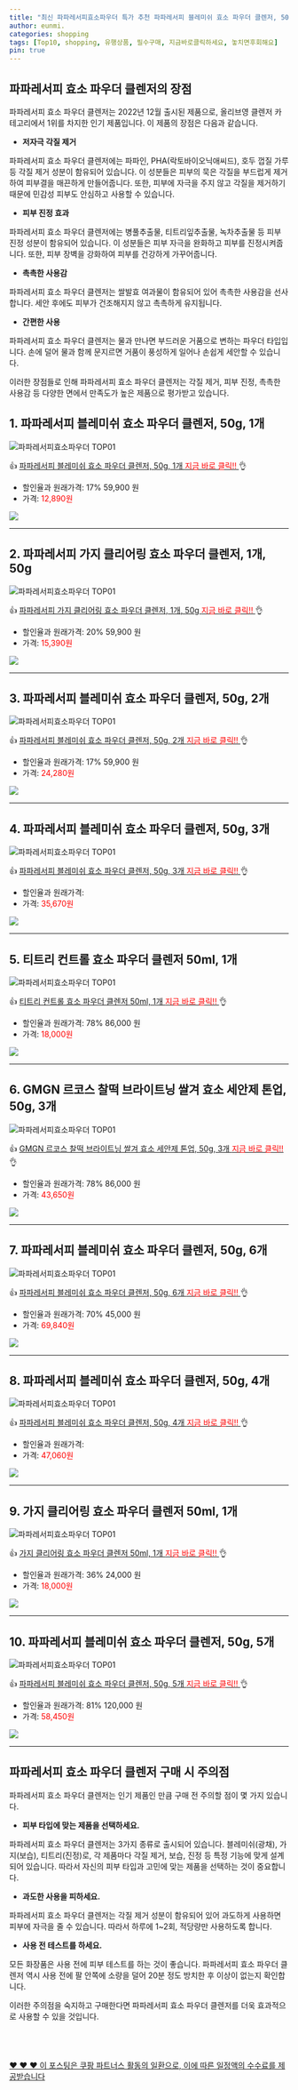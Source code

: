 ```yaml
---
title: "최신 파파레서피효소파우더 특가 추천 파파레서피 블레미쉬 효소 파우더 클렌저, 50g, 1개 비교 장점"
author: eunmi.
categories: shopping
tags: [Top10, shopping, 유행상품, 필수구매, 지금바로클릭하세요, 놓치면후회해요]
pin: true
---
```

## 파파레서피 효소 파우더 클렌저의 장점

파파레서피 효소 파우더 클렌저는 2022년 12월 출시된 제품으로, 올리브영 클렌저 카테고리에서 1위를 차지한 인기 제품입니다. 이 제품의 장점은 다음과 같습니다.

* **저자극 각질 제거**

파파레서피 효소 파우더 클렌저에는 파파인, PHA(락토바이오닉애씨드), 호두 껍질 가루 등 각질 제거 성분이 함유되어 있습니다. 이 성분들은 피부의 묵은 각질을 부드럽게 제거하여 피부결을 매끈하게 만들어줍니다. 또한, 피부에 자극을 주지 않고 각질을 제거하기 때문에 민감성 피부도 안심하고 사용할 수 있습니다.

* **피부 진정 효과**

파파레서피 효소 파우더 클렌저에는 병풀추출물, 티트리잎추출물, 녹차추출물 등 피부 진정 성분이 함유되어 있습니다. 이 성분들은 피부 자극을 완화하고 피부를 진정시켜줍니다. 또한, 피부 장벽을 강화하여 피부를 건강하게 가꾸어줍니다.

* **촉촉한 사용감**

파파레서피 효소 파우더 클렌저는 쌀발효 여과물이 함유되어 있어 촉촉한 사용감을 선사합니다. 세안 후에도 피부가 건조해지지 않고 촉촉하게 유지됩니다.

* **간편한 사용**

파파레서피 효소 파우더 클렌저는 물과 만나면 부드러운 거품으로 변하는 파우더 타입입니다. 손에 덜어 물과 함께 문지르면 거품이 풍성하게 일어나 손쉽게 세안할 수 있습니다.

이러한 장점들로 인해 파파레서피 효소 파우더 클렌저는 각질 제거, 피부 진정, 촉촉한 사용감 등 다양한 면에서 만족도가 높은 제품으로 평가받고 있습니다.

   

## 1. 파파레서피 블레미쉬 효소 파우더 클렌저, 50g, 1개

![파파레서피효소파우더 TOP01](https://thumbnail8.coupangcdn.com/thumbnails/remote/230x230ex/image/retail/images/3222513415954670-6f44a3f3-a0d8-4680-8090-631e70d33881.jpg)


👍 [파파레서피 블레미쉬 효소 파우더 클렌저, 50g, 1개 <font color=red> 지금 바로 클릭!! </font> ](https://link.coupang.com/re/AFFSDP?lptag=AF3617701&subid=GithubCoopas&pageKey=1919554060&traceid=V0-153&itemId=3259256925&vendorItemId=71246316287) 👌 


- 할인율과 원래가격: 17%  59,900   원
- 가격: <span style='color:red'>12,890원</span>

[![](/discount_price.png)](https://link.coupang.com/re/AFFSDP?lptag=AF3617701&subid=GithubCoopas&pageKey=1919554060&traceid=V0-153&itemId=3259256925&vendorItemId=71246316287)

---


   

## 2. 파파레서피 가지 클리어링 효소 파우더 클렌저, 1개, 50g

![파파레서피효소파우더 TOP01](https://thumbnail9.coupangcdn.com/thumbnails/remote/230x230ex/image/vendor_inventory/7a32/bc6f2fee1becf28fc4b2a9544d19837786cac0282aa9aa8f2b9e10c35841.jpg)


👍 [파파레서피 가지 클리어링 효소 파우더 클렌저, 1개, 50g <font color=red> 지금 바로 클릭!! </font> ](https://link.coupang.com/re/AFFSDP?lptag=AF3617701&subid=GithubCoopas&pageKey=7674668810&traceid=V0-153&itemId=20482947537&vendorItemId=87561883017) 👌 


- 할인율과 원래가격: 20%  59,900   원
- 가격: <span style='color:red'>15,390원</span>

[![](/discount_price.png)](https://link.coupang.com/re/AFFSDP?lptag=AF3617701&subid=GithubCoopas&pageKey=7674668810&traceid=V0-153&itemId=20482947537&vendorItemId=87561883017)

---


   

## 3. 파파레서피 블레미쉬 효소 파우더 클렌저, 50g, 2개

![파파레서피효소파우더 TOP01](https://thumbnail7.coupangcdn.com/thumbnails/remote/230x230ex/image/retail/images/4b594f69-bf83-471b-ac4c-431a824eb8f48275877750396699274.png)


👍 [파파레서피 블레미쉬 효소 파우더 클렌저, 50g, 2개 <font color=red> 지금 바로 클릭!! </font> ](https://link.coupang.com/re/AFFSDP?lptag=AF3617701&subid=GithubCoopas&pageKey=1919554060&traceid=V0-153&itemId=19167761365&vendorItemId=86286068064) 👌 


- 할인율과 원래가격: 17%  59,900   원
- 가격: <span style='color:red'>24,280원</span>

[![](/discount_price.png)](https://link.coupang.com/re/AFFSDP?lptag=AF3617701&subid=GithubCoopas&pageKey=1919554060&traceid=V0-153&itemId=19167761365&vendorItemId=86286068064)

---


   

## 4. 파파레서피 블레미쉬 효소 파우더 클렌저, 50g, 3개

![파파레서피효소파우더 TOP01](https://thumbnail9.coupangcdn.com/thumbnails/remote/230x230ex/image/retail/images/9f2e052d-51e1-431e-ab12-a26f8db31164955189938152813476.png)


👍 [파파레서피 블레미쉬 효소 파우더 클렌저, 50g, 3개 <font color=red> 지금 바로 클릭!! </font> ](https://link.coupang.com/re/AFFSDP?lptag=AF3617701&subid=GithubCoopas&pageKey=1919554060&traceid=V0-153&itemId=19167761861&vendorItemId=86286068295) 👌 


- 할인율과 원래가격: 
- 가격: <span style='color:red'>35,670원</span>

[![](/discount_price.png)](https://link.coupang.com/re/AFFSDP?lptag=AF3617701&subid=GithubCoopas&pageKey=1919554060&traceid=V0-153&itemId=19167761861&vendorItemId=86286068295)

---


   

## 5. 티트리 컨트롤 효소 파우더 클렌저 50ml, 1개

![파파레서피효소파우더 TOP01](https://thumbnail6.coupangcdn.com/thumbnails/remote/230x230ex/image/vendor_inventory/082c/2eb3b23045a6223d8d294dbf751be1fd99dbb525a848bef8dc093a69459a.jpg)


👍 [티트리 컨트롤 효소 파우더 클렌저 50ml, 1개 <font color=red> 지금 바로 클릭!! </font> ](https://link.coupang.com/re/AFFSDP?lptag=AF3617701&subid=GithubCoopas&pageKey=7600047547&traceid=V0-153&itemId=20102474026&vendorItemId=87197569425) 👌 


- 할인율과 원래가격: 78%  86,000   원
- 가격: <span style='color:red'>18,000원</span>

[![](/discount_price.png)](https://link.coupang.com/re/AFFSDP?lptag=AF3617701&subid=GithubCoopas&pageKey=7600047547&traceid=V0-153&itemId=20102474026&vendorItemId=87197569425)

---


   

## 6. GMGN 르코스 찰떡 브라이트닝 쌀겨 효소 세안제 톤업, 50g, 3개

![파파레서피효소파우더 TOP01](https://thumbnail7.coupangcdn.com/thumbnails/remote/230x230ex/image/vendor_inventory/67f5/0e3e3e7db3ede2ba44b6730d5dcf01ad600e2be74bd9104699d7c1f5b039.jpg)


👍 [GMGN 르코스 찰떡 브라이트닝 쌀겨 효소 세안제 톤업, 50g, 3개 <font color=red> 지금 바로 클릭!! </font> ](https://link.coupang.com/re/AFFSDP?lptag=AF3617701&subid=GithubCoopas&pageKey=7623536281&traceid=V0-153&itemId=20217156708&vendorItemId=85962847550) 👌 


- 할인율과 원래가격: 78%  86,000   원
- 가격: <span style='color:red'>43,650원</span>

[![](/discount_price.png)](https://link.coupang.com/re/AFFSDP?lptag=AF3617701&subid=GithubCoopas&pageKey=7623536281&traceid=V0-153&itemId=20217156708&vendorItemId=85962847550)

---


   

## 7. 파파레서피 블레미쉬 효소 파우더 클렌저, 50g, 6개

![파파레서피효소파우더 TOP01](https://thumbnail7.coupangcdn.com/thumbnails/remote/230x230ex/image/retail/images/4c6e9389-cb65-4893-baf0-bb97dc8a416f7395948084656874240.png)


👍 [파파레서피 블레미쉬 효소 파우더 클렌저, 50g, 6개 <font color=red> 지금 바로 클릭!! </font> ](https://link.coupang.com/re/AFFSDP?lptag=AF3617701&subid=GithubCoopas&pageKey=1919554060&traceid=V0-153&itemId=19167762035&vendorItemId=86286068358) 👌 


- 할인율과 원래가격: 70%  45,000   원
- 가격: <span style='color:red'>69,840원</span>

[![](/discount_price.png)](https://link.coupang.com/re/AFFSDP?lptag=AF3617701&subid=GithubCoopas&pageKey=1919554060&traceid=V0-153&itemId=19167762035&vendorItemId=86286068358)

---


   

## 8. 파파레서피 블레미쉬 효소 파우더 클렌저, 50g, 4개

![파파레서피효소파우더 TOP01](https://thumbnail7.coupangcdn.com/thumbnails/remote/230x230ex/image/retail/images/b9d1fda0-fecb-4b57-9900-0ee47a2f5687759102724660878062.png)


👍 [파파레서피 블레미쉬 효소 파우더 클렌저, 50g, 4개 <font color=red> 지금 바로 클릭!! </font> ](https://link.coupang.com/re/AFFSDP?lptag=AF3617701&subid=GithubCoopas&pageKey=1919554060&traceid=V0-153&itemId=19167761907&vendorItemId=86286068300) 👌 


- 할인율과 원래가격: 
- 가격: <span style='color:red'>47,060원</span>

[![](/discount_price.png)](https://link.coupang.com/re/AFFSDP?lptag=AF3617701&subid=GithubCoopas&pageKey=1919554060&traceid=V0-153&itemId=19167761907&vendorItemId=86286068300)

---


   

## 9. 가지 클리어링 효소 파우더 클렌저 50ml, 1개

![파파레서피효소파우더 TOP01](https://thumbnail6.coupangcdn.com/thumbnails/remote/230x230ex/image/vendor_inventory/32a8/a5a113d805dc093074635ecbe7a81261f16dc84b0924413732152ea49d18.jpg)


👍 [가지 클리어링 효소 파우더 클렌저 50ml, 1개 <font color=red> 지금 바로 클릭!! </font> ](https://link.coupang.com/re/AFFSDP?lptag=AF3617701&subid=GithubCoopas&pageKey=7600047615&traceid=V0-153&itemId=20102474278&vendorItemId=87197569842) 👌 


- 할인율과 원래가격: 36%  24,000   원
- 가격: <span style='color:red'>18,000원</span>

[![](/discount_price.png)](https://link.coupang.com/re/AFFSDP?lptag=AF3617701&subid=GithubCoopas&pageKey=7600047615&traceid=V0-153&itemId=20102474278&vendorItemId=87197569842)

---


   

## 10. 파파레서피 블레미쉬 효소 파우더 클렌저, 50g, 5개

![파파레서피효소파우더 TOP01](https://thumbnail8.coupangcdn.com/thumbnails/remote/230x230ex/image/retail/images/387fb5d0-fcbd-42b6-be57-cc01bc3785a16983721594035095652.png)


👍 [파파레서피 블레미쉬 효소 파우더 클렌저, 50g, 5개 <font color=red> 지금 바로 클릭!! </font> ](https://link.coupang.com/re/AFFSDP?lptag=AF3617701&subid=GithubCoopas&pageKey=1919554060&traceid=V0-153&itemId=19167762042&vendorItemId=86286068364) 👌 


- 할인율과 원래가격: 81%  120,000   원
- 가격: <span style='color:red'>58,450원</span>

[![](/discount_price.png)](https://link.coupang.com/re/AFFSDP?lptag=AF3617701&subid=GithubCoopas&pageKey=1919554060&traceid=V0-153&itemId=19167762042&vendorItemId=86286068364)

---
## 파파레서피 효소 파우더 클렌저 구매 시 주의점

파파레서피 효소 파우더 클렌저는 인기 제품인 만큼 구매 전 주의할 점이 몇 가지 있습니다.

* **피부 타입에 맞는 제품을 선택하세요.**

파파레서피 효소 파우더 클렌저는 3가지 종류로 출시되어 있습니다. 블레미쉬(광채), 가지(보습), 티트리(진정)로, 각 제품마다 각질 제거, 보습, 진정 등 특정 기능에 맞게 설계되어 있습니다. 따라서 자신의 피부 타입과 고민에 맞는 제품을 선택하는 것이 중요합니다.

* **과도한 사용을 피하세요.**

파파레서피 효소 파우더 클렌저는 각질 제거 성분이 함유되어 있어 과도하게 사용하면 피부에 자극을 줄 수 있습니다. 따라서 하루에 1~2회, 적당량만 사용하도록 합니다.

* **사용 전 테스트를 하세요.**

모든 화장품은 사용 전에 피부 테스트를 하는 것이 좋습니다. 파파레서피 효소 파우더 클렌저 역시 사용 전에 팔 안쪽에 소량을 덜어 20분 정도 방치한 후 이상이 없는지 확인합니다.

이러한 주의점을 숙지하고 구매한다면 파파레서피 효소 파우더 클렌저를 더욱 효과적으로 사용할 수 있을 것입니다.<br><br><br><br><br> [ ❤ ❤ ❤ 이 포스팅은 쿠팡 파트너스 활동의 일환으로, 이에 따른 일정액의 수수료를 제공받습니다](https://link.coupang.com/a/bcEFyh)